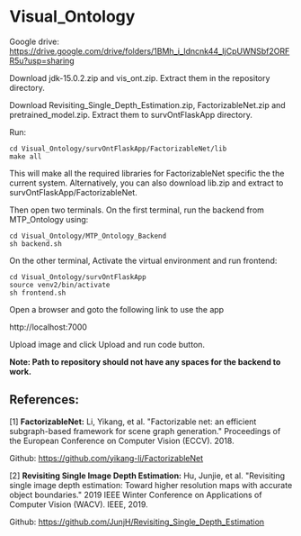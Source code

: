 # Visual_Ontology

Google drive: https://drive.google.com/drive/folders/1BMh_i_Idncnk44_IjCpUWNSbf2ORFR5u?usp=sharing

Download jdk-15.0.2.zip and vis_ont.zip. Extract them in the repository directory. 

Download Revisiting_Single_Depth_Estimation.zip, FactorizableNet.zip and pretrained_model.zip. Extract them to survOntFlaskApp directory.

Run:

```
cd Visual_Ontology/survOntFlaskApp/FactorizableNet/lib
make all
```

This will make all the required libraries for FactorizableNet specific the the current system.
Alternatively, you can also download lib.zip and extract to survOntFlaskApp/FactorizableNet. 

Then open two terminals. On the first terminal, run the backend from MTP_Ontology using:

```
cd Visual_Ontology/MTP_Ontology_Backend
sh backend.sh
```

On the other terminal, Activate the virtual environment and run frontend:

```
cd Visual_Ontology/survOntFlaskApp
source venv2/bin/activate
sh frontend.sh
```

Open a browser and goto the following link to use the app

http://localhost:7000

Upload image and click Upload and run code button.

**Note: Path to repository should not have any spaces for the backend to work.**

## References:
[1] **FactorizableNet:** Li, Yikang, et al. "Factorizable net: an efficient subgraph-based framework for scene graph generation." Proceedings of the European Conference on Computer Vision (ECCV). 2018.

Github: https://github.com/yikang-li/FactorizableNet

[2] **Revisiting Single Image Depth Estimation:** Hu, Junjie, et al. "Revisiting single image depth estimation: Toward higher resolution maps with accurate object boundaries." 2019 IEEE Winter Conference on Applications of Computer Vision (WACV). IEEE, 2019.

Github: https://github.com/JunjH/Revisiting_Single_Depth_Estimation
